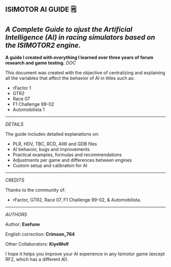 ISIMOTOR AI GUIDE 🗒️
---
*A Complete Guide to ajust the Artificial Intelligence (AI) in racing simulators based on the ISIMOTOR2 engine.*
---
**A guide I created with everything I learned over three years of forum research and game testing.**
*DOC*

This document was created with the objective of centralizing and explaining all the variables that affect the behavior of AI in titles such as:

- rFactor 1
- GTR2
- Race 07
- F1 Challenge 99-02
- Automobilista 1

---
*DETAILS*

The guide includes detailed explanations on:
- PLR, HDV, TBC, RCD, AIW and GDB files
- AI behavior, bugs and improvements
- Practical examples, formulas and recommendations
- Adjustments per game and differences between engines
- Custom setup and calibration for AI
---
*CREDITS*

Thanks to the community of:
- rFactor, GTR2, Race 07, F1 Challenge 99-02, & Automobilista.
---
*AUTHORS*

Author: **Exefune**

English correction: **Crimson_764**

Other Collaborators: **KiyeWolf**

I hope it helps you improve your AI experience in any Isimotor game (except RF2, which has a different AI).
